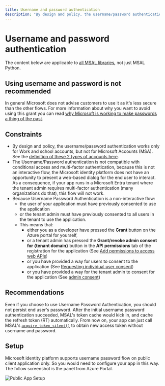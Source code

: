 ```yaml
---
title: Username and password authentication
description: "By design and policy, the username/password authentication works only for Work and school accounts, but not for Microsoft Accounts (MSA)."
---
```


# Username and password authentication

The content below are applicable to [all MSAL libraries](/entra/msal), not just MSAL Python.

## Using username and password is not recommended

In general Microsoft does not advise customers to use it as it's less secure than the other flows. For more information about why you want to avoid using this grant you can read [why Microsoft is working to make passwords a thing of the past](https://news.microsoft.com/features/whats-solution-growing-problem-passwords-says-microsoft/).

## Constraints

* By design and policy, the username/password authentication works only for Work and school accounts, but not for Microsoft Accounts (MSA).
  See the [definition of these 2 types of accounts here](/azure/active-directory/fundamentals/sign-up-organization).
* The Username/Password authentication is not compatible with conditional access and multi-factor authentication,
  because this is not an interactive flow, the Microsoft identity platform does not have an opportunity to present a web-based dialog for the end user to interact.
  As a consequence, if your app runs in a Microsoft Entra tenant where the tenant admin requires multi-factor authentication (many organizations do that), this flow will not work.
* Because Username Password Authentication is a non-interactive flow:
  - the user of your application must have previously consented to use the application 
  - or the tenant admin must have previously consented to all users in the tenant to use the application.
  - This means that:
     - either you as a developer have pressed the **Grant** button on the Azure portal for yourself, 
     - or a tenant admin has pressed the **Grant/revoke admin consent for {tenant domain}** button in the **API permissions** tab of the registration for the application (See [Add permissions to access web APIs](/azure/active-directory/develop/quickstart-configure-app-access-web-apis#add-permissions-to-access-web-apis))
     - or you have provided a way for users to consent to the application (See [Requesting individual user consent](/azure/active-directory/develop/v2-permissions-and-consent#requesting-individual-user-consent))
     - or you have provided a way for the tenant admin to consent for the application (See [admin consent](/azure/active-directory/develop/v2-permissions-and-consent#requesting-consent-for-an-entire-tenant))

## Recommendations

Even if you choose to use Username Password Authentication, you should not persist end user's password. After the initial username password authentication succeeded, MSAL's token cache would kick in, and cache the refresh token (RT) automatically. From now on, your app can just call MSAL's [`acquire_token_silent()`](https://msal-python.readthedocs.io/en/latest/#msal.ClientApplication.acquire_token_silent) to obtain new access token without username and password.

## Setup

Microsoft identity platform supports username password flow on public client application only.
So you would need to configure your app in this way. The follow screenshot is the panel from Azure Portal.

![Public App Setup](https://user-images.githubusercontent.com/821550/76988648-4499c280-6902-11ea-8be5-00292624a274.png)

